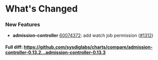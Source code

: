 # What's Changed

### New Features
- **admission-controller** [60074372](https://github.com/sysdiglabs/charts/commit/60074372b0970726b1fe100853be7d7ffb01bdef): add watch job permission ([#1312](https://github.com/sysdiglabs/charts/issues/1312))
#### Full diff: https://github.com/sysdiglabs/charts/compare/admission-controller-0.13.2...admission-controller-0.13.3
